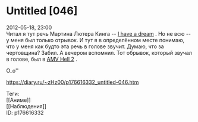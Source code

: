Untitled [046]
===============

   
 2012-05-18, 23:00   
  Читал я тут речь Мартина Лютера Кинга --  [I have a dream](https://en.wikipedia.org/wiki/I_have_a_dream)  . Но не всю -- у меня был только отрывок. И тут я в определённом месте понимаю, что у меня как будто эта речь в голове звучит. Думаю, что за чертовщина? Забил. А вечером вспомнил. Тот обрывок, который звучал в голове, был в  [AMV Hell 2](https://www.youtube.com/watch?v=gSdAP8xwG9Y)  .   
   
 O\_o''   
    
 <https://diary.ru/~zHz00/p176616332_untitled-046.htm>   
   
 Теги:   
 [[Аниме]]   
 [[Наблюдения]]   
 ID: p176616332